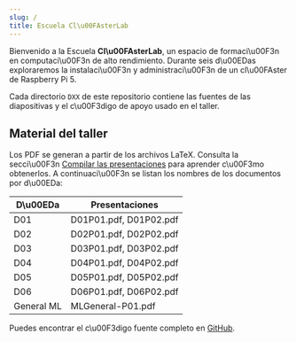 ```yaml
---
slug: /
title: Escuela Cl\u00FAsterLab
---
```


Bienvenido a la Escuela **Cl\u00FAsterLab**, un espacio de formaci\u00F3n en computaci\u00F3n de alto rendimiento. Durante seis d\u00EDas exploraremos la instalaci\u00F3n y administraci\u00F3n de un cl\u00FAster de Raspberry Pi 5.

Cada directorio `DXX` de este repositorio contiene las fuentes de las diapositivas y el c\u00F3digo de apoyo usado en el taller.

## Material del taller

Los PDF se generan a partir de los archivos LaTeX. Consulta la secci\u00F3n [Compilar las presentaciones](./compilar) para aprender c\u00F3mo obtenerlos. A continuaci\u00F3n se listan los nombres de los documentos por d\u00EDa:

| D\u00EDa | Presentaciones |
| --- | --- |
| D01 | D01P01.pdf, D01P02.pdf |
| D02 | D02P01.pdf, D02P02.pdf |
| D03 | D03P01.pdf, D03P02.pdf |
| D04 | D04P01.pdf, D04P02.pdf |
| D05 | D05P01.pdf, D05P02.pdf |
| D06 | D06P01.pdf, D06P02.pdf |
| General ML | MLGeneral-P01.pdf |

Puedes encontrar el c\u00F3digo fuente completo en [GitHub](https://github.com/jperaltac/erpi5).
